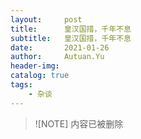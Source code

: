 ```yaml
---
layout:     post
title:      皇汉国措，千年不息
subtitle:   皇汉国措，千年不息
date:       2021-01-26
author:     Autuan.Yu
header-img: 
catalog: true
tags:
    - 杂谈
---
```


> ![NOTE]
> 内容已被删除


